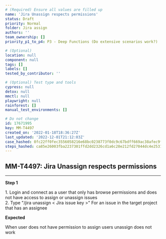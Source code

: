 ```yaml
---
# (Required) Ensure all values are filled up
name: 'Jira Unassign respects permissions'
status: Draft
priority: Normal
folder: Jira assign
authors: ''
team_ownership: []
priority_p1_to_p4: P3 - Deep Functions (Do extensive scenarios work?)

# (Optional)
location: null
component: null
tags: []
labels: []
tested_by_contributor: ''

# (Optional) Test type and tools
cypress: null
detox: null
mmctl: null
playwright: null
rainforest: []
manual_test_environments: []

# Do not change
id: 17671995
key: MM-T4497
created_on: '2022-01-18T18:36:27Z'
last_updated: '2022-12-01T21:12:03Z'
case_hashed: 0fc22ff0fec3556058216e68bc0238773f0dc9c67bdff669ac38afec9f1a6946d90c4d6609ac7194b9859dbbd07a56c5
steps_hashed: ca85e26003fba2237301ffd2dd2326cd1a6c28e212fd27044dc4e25311c23cb2aa26f039ad67b80e36d65de9caa1afcc
---
```


<!-- (Auto-generated) Based on frontmatter's "key" and "name" -->

## MM-T4497: Jira Unassign respects permissions

---

**Step 1**

1\. Login and connect as a user that only has browse permissions and does not have access to assign or unassign issues\
2\. Type "/jira unassign < Jira issue key >" For an issue in the target project that has an assignee

**Expected**

When user does not have permission to assign users unassign does not work
